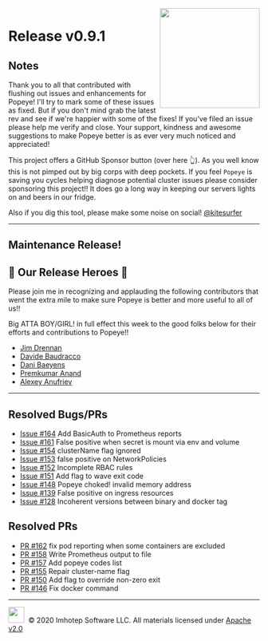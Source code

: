 <img src="https://raw.githubusercontent.com/derailed/popeye/master/assets/popeye_logo.png" align="right" width="200" height="auto"/>

# Release v0.9.1

## Notes

Thank you to all that contributed with flushing out issues and enhancements for Popeye! I'll try to mark some of these issues as fixed. But if you don't mind grab the latest rev and see if we're happier with some of the fixes! If you've filed an issue please help me verify and close. Your support, kindness and awesome suggestions to make Popeye better is as ever very much noticed and appreciated!

This project offers a GitHub Sponsor button (over here 👆). As you well know this is not pimped out by big corps with deep pockets. If you feel `Popeye` is saving you cycles helping diagnose potential cluster issues please consider sponsoring this project!! It does go a long way in keeping our servers lights on and beers in our fridge.

Also if you dig this tool, please make some noise on social! [@kitesurfer](https://twitter.com/kitesurfer)

---

## Maintenance Release!

## 🥇 Our Release Heroes 👏

Please join me in recognizing and applauding the following contributors that went the extra mile to make sure Popeye is better and more useful to all of us!!

Big ATTA BOY/GIRL! in full effect this week to the good folks below for their efforts and contributions to Popeye!!

* [Jim Drennan](https://github.com/jgdrennan)
* [Davide Baudracco](https://github.com/sblargaba)
* [Dani Baeyens](https://github.com/danibaeyens)
* [Premkumar Anand](https://github.com/premkumar-gg)
* [Alexey Anufriev](https://github.com/alexey-anufriev)

---

## Resolved Bugs/PRs

* [Issue #164](https://github.com/derailed/popeye/issues/164) Add BasicAuth to Prometheus reports
* [Issue #161](https://github.com/derailed/popeye/issues/161) False positive when secret is mount via env and volume
* [Issue #154](https://github.com/derailed/popeye/issues/154) clusterName flag ignored
* [Issue #153](https://github.com/derailed/popeye/issues/153) false positive on NetworkPolicies
* [Issue #152](https://github.com/derailed/popeye/issues/152) Incomplete RBAC rules
* [Issue #151](https://github.com/derailed/popeye/issues/151) Add flag to wave exit code
* [Issue #148](https://github.com/derailed/popeye/issues/148) Popeye choked! invalid memory address
* [Issue #139](https://github.com/derailed/popeye/issues/139) False positive on ingress resources
* [Issue #128](https://github.com/derailed/popeye/issues/128) Incoherent versions between binary and docker tag

## Resolved PRs

* [PR #162](https://github.com/derailed/popeye/pull/162) fix pod reporting when some containers are excluded
* [PR #158](https://github.com/derailed/popeye/pull/158) Write Prometheus output to file
* [PR #157](https://github.com/derailed/popeye/pull/157) Add popeye codes list
* [PR #155](https://github.com/derailed/popeye/pull/155) Repair cluster-name flag
* [PR #150](https://github.com/derailed/popeye/pull/150) Add flag to override non-zero exit
* [PR #146](https://github.com/derailed/popeye/pull/146) Fix docker command

---

<img src="https://raw.githubusercontent.com/derailed/popeye/master/assets/imhotep_logo.png" width="32" height="auto"/>&nbsp; © 2020 Imhotep Software LLC. All materials licensed under [Apache v2.0](http://www.apache.org/licenses/LICENSE-2.0)

